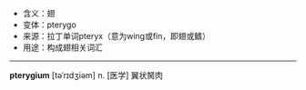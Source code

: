 - <span class="definition">含义：翅</span>
- <span class="definition">变体：pterygo</span>
- <span class="definition">来源：拉丁单词pteryx（意为wing或fin，即翅或鳍）</span>
- <span class="definition">用途：构成翅相关词汇</span>

---

<span class="vocabulary">**pterygium**</span> [təˈrɪdʒiəm] n. [医学] 翼状胬肉
